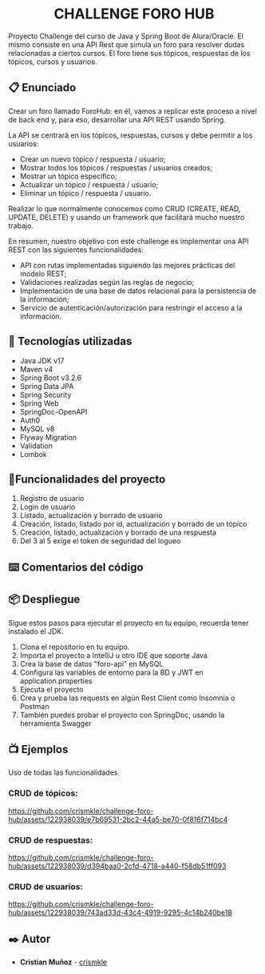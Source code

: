 <h1 align="center"> CHALLENGE FORO HUB </h1>

Proyecto Challenge del curso de Java y Spring Boot de Alura/Oracle.
El mismo consiste en una API Rest que simula un foro para resolver dudas relacionadas a ciertos cursos.
El foro tiene sus tópicos, respuestas de los tópicos, cursos y usuarios.

## :clipboard: Enunciado

Crear un foro llamado ForoHub: en él, vamos a replicar este proceso a nivel de back end y, para eso, desarrollar una API REST usando Spring.

La API se centrará en los tópicos, respuestas, cursos y debe permitir a los usuarios:

- Crear un nuevo tópico / respuesta / usuario;
- Mostrar todos los tópicos / respuestas / usuarios creados;
- Mostrar un tópico específico;
- Actualizar un tópico / respuesta / usuario;
- Eliminar un tópico / respuesta / usuario.

Realizar lo que normalmente conocemos como CRUD (CREATE, READ, UPDATE, DELETE) y usando un framework que facilitará mucho nuestro trabajo.

En resumen, nuestro objetivo con este challenge es implementar una API REST con las siguientes funcionalidades:

- API con rutas implementadas siguiendo las mejores prácticas del modelo REST;
- Validaciones realizadas según las reglas de negocio;
- Implementación de una base de datos relacional para la persistencia de la información;
- Servicio de autenticación/autorización para restringir el acceso a la información.


## :toolbox: Tecnologías utilizadas
- Java JDK v17
- Maven v4
- Spring Boot v3.2.6
- Spring Data JPA
- Spring Security
- Spring Web
- SpringDoc-OpenAPI
- Auth0
- MySQL v8
- Flyway Migration
- Validation
- Lombok


## :hammer:Funcionalidades del proyecto
1. Registro de usuario
2. Login de usuario
3. Listado, actualización y borrado de usuario
4. Creación, listado, listado por id, actualización y borrado de un tópico
5. Creación, listado, actualización y borrado de una respuesta
6. Del 3 al 5 exige el token de seguridad del logueo


## :keyboard: Comentarios del código


## 📦 Despliegue

Sigue estos pasos para ejecutar el proyecto en tu equipo, recuerda tener instalado el JDK.
1. Clona el repositorio en tu equipo.
2. Importa el proyecto a IntelliJ u otro IDE que soporte Java
3. Crea la base de datos "foro-api" en MySQL
4. Configura las variables de entorno para la BD y JWT en application.properties
5. Ejecuta el proyecto
6. Crea y prueba las requests en algún Rest Client como Insomnia o Postman
7. También puedes probar el proyecto con SpringDoc, usando la herramienta Swagger


## :tv: Ejemplos

Uso de todas las funcionalidades.

### CRUD de tópicos:

https://github.com/crismkle/challenge-foro-hub/assets/122938039/e7b69531-2bc2-44a5-be70-0f816f714bc4

### CRUD de respuestas:

https://github.com/crismkle/challenge-foro-hub/assets/122938039/d394baa0-2cfd-4718-a440-f58db51ff093

### CRUD de usuarios:

https://github.com/crismkle/challenge-foro-hub/assets/122938039/743ad33d-43c4-4919-9295-4c14b240be18


## ✒️ Autor
* **Cristian Muñoz** - [crismkle](https://github.com/crismkle)
